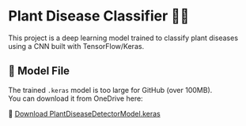 # Plant Disease Classifier 🌿🧠

This project is a deep learning model trained to classify plant diseases using a CNN built with TensorFlow/Keras.

## 🚀 Model File

The trained `.keras` model is too large for GitHub (over 100MB).  
You can download it from OneDrive here:

🔗 [Download PlantDiseaseDetectorModel.keras]("https://1drv.ms/u/c/c7e3521a3a833fad/EXF0X0Kg-ilHsYHuBiDJTiMBjZL5km-PID5rAjyQ-75Fbw?e=9JfbJ5")

